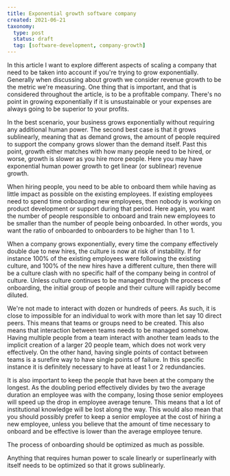 ```yaml
---
title: Exponential growth software company
created: 2021-06-21
taxonomy:
  type: post
  status: draft
  tag: [software-development, company-growth]
---
```


In this article I want to explore different aspects of scaling a company that need to be taken into account if you're trying to grow exponentially. Generally when discussing about growth we consider revenue growth to be the metric we're measuring. One thing that is important, and that is considered throughout the article, is to be a profitable company. There's no point in growing exponentially if it is unsustainable or your expenses are always going to be superior to your profits.

In the best scenario, your business grows exponentially without requiring any additional human power. The second best case is that it grows sublinearly, meaning that as demand grows, the amount of people required to support the company grows slower than the demand itself. Past this point, growth either matches with how many people need to be hired, or worse, growth is slower as you hire more people. Here you may have exponential human power growth to get linear (or sublinear) revenue growth.

When hiring people, you need to be able to onboard them while having as little impact as possible on the existing employees. If existing employees need to spend time onboarding new employees, then nobody is working on product development or support during that period. Here again, you want the number of people responsible to onboard and train new employees to be smaller than the number of people being onboarded. In other words, you want the ratio of onboarded to onboarders to be higher than 1 to 1.

When a company grows exponentially, every time the company effectively double due to new hires, the culture is now at risk of instability. If for instance 100% of the existing employees were following the existing culture, and 100% of the new hires have a different culture, then there will be a culture clash with no specific half of the company being in control of culture. Unless culture continues to be managed through the process of onboarding, the initial group of people and their culture will rapidly become diluted.

We're not made to interact with dozen or hundreds of peers. As such, it is close to impossible for an individual to work with more than let say 10 direct peers. This means that teams or groups need to be created. This also means that interaction between teams needs to be managed somehow. Having multiple people from a team interact with another team leads to the implicit creation of a larger 20 people team, which does not work very effectively. On the other hand, having single points of contact between teams is a surefire way to have single points of failure. In this specific instance it is definitely necessary to have at least 1 or 2 redundancies.

It is also important to keep the people that have been at the company the longest. As the doubling period effectively divides by two the average duration an employee was with the company, losing those senior employees will speed up the drop in employee average tenure. This means that a lot of institutional knowledge will be lost along the way. This would also mean that you should possibly prefer to keep a senior employee at the cost of hiring a new employee, unless you believe that the amount of time necessary to onboard and be effective is lower than the average employee tenure.

The process of onboarding should be optimized as much as possible.

Anything that requires human power to scale linearly or superlinearly with itself needs to be optimized so that it grows sublinearly.
